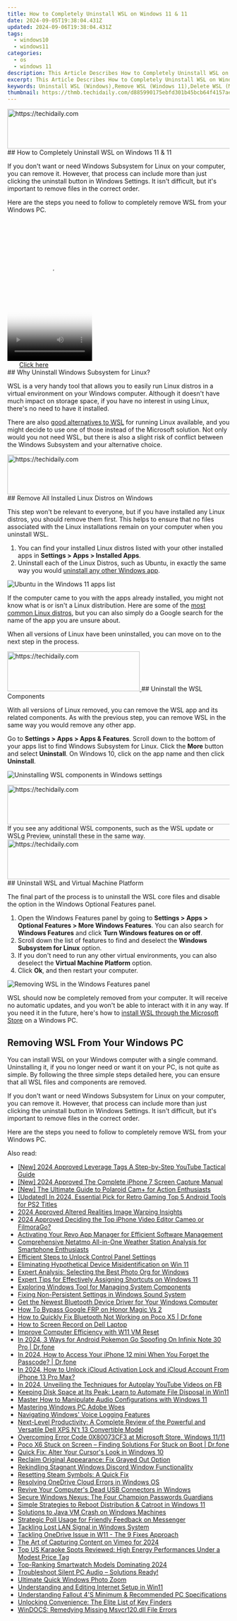 ```yaml
---
title: How to Completely Uninstall WSL on Windows 11 & 11
date: 2024-09-05T19:38:04.431Z
updated: 2024-09-06T19:38:04.431Z
tags:
  - windows10
  - windows11
categories:
  - os
  - windows 11
description: This Article Describes How to Completely Uninstall WSL on Windows 11 & 11
excerpt: This Article Describes How to Completely Uninstall WSL on Windows 11 & 11
keywords: Uninstall WSL (Windows),Remove WSL (Windows 11),Delete WSL (Microsoft),Get Rid Of WSL (OS Windows),Eliminate WSL (Win11),Disable WSL (Windows 11),Fully Uninstall WSL (Windows)
thumbnail: https://thmb.techidaily.com/d885990175ebfd301b45bcb64f4157ae788a5f9cafe52f432572d6e312400466.jpg
---
```


<!-- affiliate ads begin -->
<a href="https://ephamedtechinc.pxf.io/c/5597632/2137203/26400" target="_top" id="2137203">
  <img src="//a.impactradius-go.com/display-ad/26400-2137203" border="0" alt="https://techidaily.com" width="728" height="90"/>
</a>
<img height="0" width="0" src="https://ephamedtechinc.pxf.io/i/5597632/2137203/26400" style="position:absolute;visibility:hidden;" border="0" />
<!-- affiliate ads end -->
## How to Completely Uninstall WSL on Windows 11 & 11

 If you don't want or need Windows Subsystem for Linux on your computer, you can remove it. However, that process can include more than just clicking the uninstall button in Windows Settings. It isn't difficult, but it's important to remove files in the correct order.

 Here are the steps you need to follow to completely remove WSL from your Windows PC.

<!-- affiliate ads begin -->
<span id="1702748">
					<video width="192" height="320" style="cursor:pointer"
           poster="//a.impactradius-go.com/display-clicktoplayimage/1702748.png"
           onclick="if(!this.playClicked){this.play();this.setAttribute('controls',true);this.playClicked=true;}">
	   <source src="//a.impactradius-go.com/display-ad/18544-1702748">
	   <img src="//a.impactradius-go.com/display-clicktoplayimage/1702748.png" style="border: none; height: 100%; width: 100%; object-fit: contain">
	</video>
	<div style="width:120px;text-align:center"><a href="javascript:window.open(decodeURIComponent('https%3A%2F%2Ftwopages.pxf.io%2Fc%2F5597632%2F1702748%2F18544'), '_blank');void(0);">Click here</a></div>
</span>
<img height="0" width="0" src="https://imp.pxf.io/i/5597632/1702748/18544" style="position:absolute;visibility:hidden;" border="0" />
<!-- affiliate ads end -->
## Why Uninstall Windows Subsystem for Linux?

 WSL is a very handy tool that allows you to easily run Linux distros in a virtual environment on your Windows computer. Although it doesn't have much impact on storage space, if you have no interest in using Linux, there's no need to have it installed.

 There are also [good alternatives to WSL](https://www.makeuseof.com/dont-need-microsoft-windows-subsystem-for-linux/) for running Linux available, and you might decide to use one of those instead of the Microsoft solution. Not only would you not need WSL, but there is also a slight risk of conflict between the Windows Subsystem and your alternative choice.

<!-- affiliate ads begin -->
<a href="https://unicoeye.pxf.io/c/5597632/2134243/18498" target="_top" id="2134243">
  <img src="//a.impactradius-go.com/display-ad/18498-2134243" border="0" alt="https://techidaily.com" width="728" height="90"/>
</a>
<img height="0" width="0" src="https://unicoeye.pxf.io/i/5597632/2134243/18498" style="position:absolute;visibility:hidden;" border="0" />
<!-- affiliate ads end -->
## Remove All Installed Linux Distros on Windows

 This step won't be relevant to everyone, but if you have installed any Linux distros, you should remove them first. This helps to ensure that no files associated with the Linux installations remain on your computer when you uninstall WSL.

1. You can find your installed Linux distros listed with your other installed apps in **Settings > Apps > Installed Apps**.
2. Uninstall each of the Linux Distros, such as Ubuntu, in exactly the same way you would [uninstall any other Windows app](https://www.makeuseof.com/ways-to-uninstall-apps-windows-11/).

![Ubuntu in the Windows 11 apps list](https://static1.makeuseofimages.com/wordpress/wp-content/uploads/2023/05/wsl-remove.jpg)

 If the computer came to you with the apps already installed, you might not know what is or isn't a Linux distribution. Here are some of the [most common Linux distros](https://www.makeuseof.com/linux-distros-for-beginners-intermediate-and-advanced-users/), but you can also simply do a Google search for the name of the app you are unsure about.

 When all versions of Linux have been uninstalled, you can move on to the next step in the process.

<!-- affiliate ads begin -->
<a href="https://wigfever.sjv.io/c/5597632/2005196/22899" target="_top" id="2005196">
  <img src="//a.impactradius-go.com/display-ad/22899-2005196" border="0" alt="https://techidaily.com" width="300" height="90"/>
</a>
<img height="0" width="0" src="https://wigfever.sjv.io/i/5597632/2005196/22899" style="position:absolute;visibility:hidden;" border="0" />
<!-- affiliate ads end -->
## Uninstall the WSL Components

 With all versions of Linux removed, you can remove the WSL app and its related components. As with the previous step, you can remove WSL in the same way you would remove any other app.

 Go to **Settings > Apps > Apps & Features**. Scroll down to the bottom of your apps list to find Windows Subsystem for Linux. Click the **More** button and select **Uninstall**. On Windows 10, click on the app name and then click **Uninstall**.

![Uninstalling WSL components in Windows settings](https://static1.makeuseofimages.com/wordpress/wp-content/uploads/2023/05/wsl-components.jpg)

<!-- affiliate ads begin -->
<a href="https://appsumo.8odi.net/c/5597632/2137394/7443" target="_top" id="2137394">
  <img src="//a.impactradius-go.com/display-ad/7443-2137394" border="0" alt="https://techidaily.com" width="600" height="90"/>
</a>
<img height="0" width="0" src="https://appsumo.8odi.net/i/5597632/2137394/7443" style="position:absolute;visibility:hidden;" border="0" />
<!-- affiliate ads end -->
 If you see any additional WSL components, such as the WSL update or WSLg Preview, uninstall these in the same way.

<!-- affiliate ads begin -->
<a href="https://ephamedtechinc.pxf.io/c/5597632/2136619/26400" target="_top" id="2136619">
  <img src="//a.impactradius-go.com/display-ad/26400-2136619" border="0" alt="https://techidaily.com" width="728" height="90"/>
</a>
<img height="0" width="0" src="https://ephamedtechinc.pxf.io/i/5597632/2136619/26400" style="position:absolute;visibility:hidden;" border="0" />
<!-- affiliate ads end -->
## Uninstall WSL and Virtual Machine Platform

 The final part of the process is to uninstall the WSL core files and disable the option in the Windows Optional Features panel.

1. Open the Windows Features panel by going to **Settings > Apps > Optional Features > More Windows Features**. You can also search for **Windows Features** and click **Turn Windows features on or off**.
2. Scroll down the list of features to find and deselect the **Windows Subsystem for Linux** option.
3. If you don't need to run any other virtual environments, you can also deselect the **Virtual Machine Platform** option.
4. Click **Ok**, and then restart your computer.

![Removing WSL in the Windows Features panel](https://static1.makeuseofimages.com/wordpress/wp-content/uploads/2023/05/wsl-core-files.jpg)

 WSL should now be completely removed from your computer. It will receive no automatic updates, and you won't be able to interact with it in any way. If you need it in the future, here's how to [install WSL through the Microsoft Store](https://www.makeuseof.com/install-windows-subsystem-for-windows-microsoft-store/) on a Windows PC.

## Removing WSL From Your Windows PC

 You can install WSL on your Windows computer with a single command. Uninstalling it, if you no longer need or want it on your PC, is not quite as simple. By following the three simple steps detailed here, you can ensure that all WSL files and components are removed.

 If you don't want or need Windows Subsystem for Linux on your computer, you can remove it. However, that process can include more than just clicking the uninstall button in Windows Settings. It isn't difficult, but it's important to remove files in the correct order.

 Here are the steps you need to follow to completely remove WSL from your Windows PC.

<span class="atpl-alsoreadstyle">Also read:</span>
<div><ul>
<li><a href="https://youtube-blog.techidaily.com/024-approved-leverage-tags-a-step-by-step-youtube-tactical-guide/"><u>[New] 2024 Approved Leverage Tags A Step-by-Step YouTube Tactical Guide</u></a></li>
<li><a href="https://screen-recording.techidaily.com/new-2024-approved-the-complete-iphone-7-screen-capture-manual/"><u>[New] 2024 Approved The Complete iPhone 7 Screen Capture Manual</u></a></li>
<li><a href="https://fox-glue.techidaily.com/new-the-ultimate-guide-to-polaroid-camplus-for-action-enthusiasts/"><u>[New] The Ultimate Guide to Polaroid Cam+ for Action Enthusiasts</u></a></li>
<li><a href="https://screen-sharing-recording.techidaily.com/updated-in-2024-essential-pick-for-retro-gaming-top-5-android-tools-for-ps2-titles/"><u>[Updated] In 2024, Essential Pick for Retro Gaming Top 5 Android Tools for PS2 Titles</u></a></li>
<li><a href="https://extra-resources.techidaily.com/2024-approved-altered-realities-image-warping-insights/"><u>2024 Approved Altered Realities Image Warping Insights</u></a></li>
<li><a href="https://vimeo-videos.techidaily.com/2024-approved-deciding-the-top-iphone-video-editor-cameo-or-filmorago/"><u>2024 Approved Deciding the Top iPhone Video Editor Cameo or FilmoraGo?</u></a></li>
<li><a href="https://win-forum.techidaily.com/activating-your-revo-app-manager-for-efficient-software-management/"><u>Activating Your Revo App Manager for Efficient Software Management</u></a></li>
<li><a href="https://buynow-info.techidaily.com/comprehensive-netatmo-all-in-one-weather-station-analysis-for-smartphone-enthusiasts/"><u>Comprehensive Netatmo All-in-One Weather Station Analysis for Smartphone Enthusiasts</u></a></li>
<li><a href="https://win11-tips.techidaily.com/efficient-steps-to-unlock-control-panel-settings/"><u>Efficient Steps to Unlock Control Panel Settings</u></a></li>
<li><a href="https://win11-tips.techidaily.com/eliminating-hypothetical-device-misidentification-on-win-11/"><u>Eliminating Hypothetical Device Misidentification on Win 11</u></a></li>
<li><a href="https://win11-tips.techidaily.com/expert-analysis-selecting-the-best-photo-org-for-windows/"><u>Expert Analysis: Selecting the Best Photo Org for Windows</u></a></li>
<li><a href="https://win11-tips.techidaily.com/expert-tips-for-effectively-assigning-shortcuts-on-windows-11/"><u>Expert Tips for Effectively Assigning Shortcuts on Windows 11</u></a></li>
<li><a href="https://win11-tips.techidaily.com/exploring-windows-tool-for-managing-system-components/"><u>Exploring Windows Tool for Managing System Components</u></a></li>
<li><a href="https://win11-tips.techidaily.com/fixing-non-persistent-settings-in-windows-sound-system/"><u>Fixing Non-Persistent Settings in Windows Sound System</u></a></li>
<li><a href="https://hardware-help.techidaily.com/get-the-newest-bluetooth-device-driver-for-your-windows-computer/"><u>Get the Newest Bluetooth Device Driver for Your Windows Computer</u></a></li>
<li><a href="https://phone-solutions.techidaily.com/how-to-bypass-google-frp-on-honor-magic-vs-2-by-drfone-android-unlock-remove-google-frp/"><u>How To Bypass Google FRP on Honor Magic Vs 2</u></a></li>
<li><a href="https://fix-guide.techidaily.com/how-to-quickly-fix-bluetooth-not-working-on-poco-x5-drfone-by-drfone-fix-android-problems-fix-android-problems/"><u>How to Quickly Fix Bluetooth Not Working on Poco X5 | Dr.fone</u></a></li>
<li><a href="https://video-screen-grab.techidaily.com/how-to-screen-record-on-dell-laptop/"><u>How to Screen Record on Dell Laptop</u></a></li>
<li><a href="https://win11-tips.techidaily.com/improve-computer-efficiency-with-w11-vm-reset/"><u>Improve Computer Efficiency with W11 VM Reset</u></a></li>
<li><a href="https://android-pokemon-go.techidaily.com/in-2024-3-ways-for-android-pokemon-go-spoofing-on-infinix-note-30-pro-drfone-by-drfone-virtual-android/"><u>In 2024, 3 Ways for Android Pokemon Go Spoofing On Infinix Note 30 Pro | Dr.fone</u></a></li>
<li><a href="https://iphone-unlock.techidaily.com/in-2024-how-to-access-your-iphone-12-mini-when-you-forget-the-passcode-drfone-by-drfone-ios/"><u>In 2024, How to Access Your iPhone 12 mini When You Forget the Passcode? | Dr.fone</u></a></li>
<li><a href="https://activate-lock.techidaily.com/in-2024-how-to-unlock-icloud-activation-lock-and-icloud-account-from-iphone-13-pro-max-by-drfone-ios/"><u>In 2024, How to Unlock iCloud Activation Lock and iCloud Account From iPhone 13 Pro Max?</u></a></li>
<li><a href="https://facebook-video-recording.techidaily.com/in-2024-unveiling-the-techniques-for-autoplay-youtube-videos-on-fb/"><u>In 2024, Unveiling the Techniques for Autoplay YouTube Videos on FB</u></a></li>
<li><a href="https://win11-tips.techidaily.com/keeping-disk-space-at-its-peak-learn-to-automate-file-disposal-in-win11/"><u>Keeping Disk Space at Its Peak: Learn to Automate File Disposal in Win11</u></a></li>
<li><a href="https://win11-tips.techidaily.com/master-how-to-manipulate-audio-configurations-with-windows-11/"><u>Master How to Manipulate Audio Configurations with Windows 11</u></a></li>
<li><a href="https://win11-tips.techidaily.com/mastering-windows-pc-adobe-woes/"><u>Mastering Windows PC Adobe Woes</u></a></li>
<li><a href="https://win11-tips.techidaily.com/navigating-windows-voice-logging-features/"><u>Navigating Windows' Voice Logging Features</u></a></li>
<li><a href="https://buynow-marvelous.techidaily.com/next-level-productivity-a-complete-review-of-the-powerful-and-versatile-dell-xps-nt-13-convertible-model/"><u>Next-Level Productivity: A Complete Review of the Powerful and Versatile Dell XPS N't 13 Convertible Model</u></a></li>
<li><a href="https://win11-tips.techidaily.com/overcoming-error-code-0x80073cf3-at-microsoft-store-windows-1111/"><u>Overcoming Error Code 0X80073CF3 at Microsoft Store, Windows 11/11</u></a></li>
<li><a href="https://fix-guide.techidaily.com/poco-x6-stuck-on-screen-finding-solutions-for-stuck-on-boot-drfone-by-drfone-fix-android-problems-fix-android-problems/"><u>Poco X6 Stuck on Screen – Finding Solutions For Stuck on Boot | Dr.fone</u></a></li>
<li><a href="https://win11-tips.techidaily.com/quick-fix-alter-your-cursors-look-in-windows-10/"><u>Quick Fix: Alter Your Cursor's Look in Windows 10</u></a></li>
<li><a href="https://win11-tips.techidaily.com/reclaim-original-appearance-fix-grayed-out-option/"><u>Reclaim Original Appearance: Fix Grayed Out Option</u></a></li>
<li><a href="https://win11-tips.techidaily.com/rekindling-stagnant-windows-discord-window-functionality/"><u>Rekindling Stagnant Windows Discord Window Functionality</u></a></li>
<li><a href="https://win11-tips.techidaily.com/resetting-steam-symbols-a-quick-fix/"><u>Resetting Steam Symbols: A Quick Fix</u></a></li>
<li><a href="https://win11-tips.techidaily.com/resolving-onedrive-cloud-errors-in-windows-os/"><u>Resolving OneDrive Cloud Errors in Windows OS</u></a></li>
<li><a href="https://win11-tips.techidaily.com/revive-your-computers-dead-usb-connectors-in-windows/"><u>Revive Your Computer's Dead USB Connectors in Windows</u></a></li>
<li><a href="https://win11-tips.techidaily.com/secure-windows-nexus-the-four-champion-passwords-guardians/"><u>Secure Windows Nexus: The Four Champion Passwords Guardians</u></a></li>
<li><a href="https://win11-tips.techidaily.com/simple-strategies-to-reboot-distribution-and-catroot-in-windows-11/"><u>Simple Strategies to Reboot Distribution & Catroot in Windows 11</u></a></li>
<li><a href="https://win11-tips.techidaily.com/solutions-to-java-vm-crash-on-windows-machines/"><u>Solutions to Java VM Crash on Windows Machines</u></a></li>
<li><a href="https://facebook.techidaily.com/strategic-poll-usage-for-friendly-feedback-on-messenger/"><u>Strategic Poll Usage for Friendly Feedback on Messenger</u></a></li>
<li><a href="https://win11-tips.techidaily.com/tackling-lost-lan-signal-in-windows-system/"><u>Tackling Lost LAN Signal in Windows System</u></a></li>
<li><a href="https://win11-tips.techidaily.com/tackling-onedrive-issue-in-w11-the-9-fixes-approach/"><u>Tackling OneDrive Issue in W11 - The 9 Fixes Approach</u></a></li>
<li><a href="https://screen-activity-recording.techidaily.com/the-art-of-capturing-content-on-vimeo-for-2024/"><u>The Art of Capturing Content on Vimeo for 2024</u></a></li>
<li><a href="https://buynow-marvelous.techidaily.com/top-us-karaoke-spots-reviewed-high-energy-performances-under-a-modest-price-tag/"><u>Top US Karaoke Spots Reviewed: High Energy Performances Under a Modest Price Tag</u></a></li>
<li><a href="https://buynow-marvelous.techidaily.com/top-ranking-smartwatch-models-dominating-2024/"><u>Top-Ranking Smartwatch Models Dominating 2024</u></a></li>
<li><a href="https://win11-tips.techidaily.com/troubleshoot-silent-pc-audio-solutions-ready/"><u>Troubleshoot Silent PC Audio – Solutions Ready!</u></a></li>
<li><a href="https://extra-resources.techidaily.com/ultimate-quick-windows-photo-zoom/"><u>Ultimate Quick Windows Photo Zoom</u></a></li>
<li><a href="https://win11-tips.techidaily.com/understanding-and-editing-internet-setup-in-win11/"><u>Understanding and Editing Internet Setup in Win11</u></a></li>
<li><a href="https://tech-hub.techidaily.com/understanding-fallout-4s-minimum-and-recommended-pc-specifications/"><u>Understanding Fallout 4'S Minimum & Recommended PC Specifications</u></a></li>
<li><a href="https://win11-tips.techidaily.com/unlocking-convenience-the-elite-list-of-key-finders/"><u>Unlocking Convenience: The Elite List of Key Finders</u></a></li>
<li><a href="https://win11-tips.techidaily.com/windocs-remedying-missing-msvcr120dll-file-errors/"><u>WinDOCS: Remedying Missing Msvcr120.dll File Errors</u></a></li>
</ul></div>

<ins class="adsbygoogle"
      style="display:block"
      data-ad-client="ca-pub-7571918770474297"
      data-ad-slot="8358498916"
      data-ad-format="auto"
      data-full-width-responsive="true"></ins>